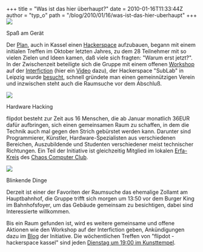 +++
title = "Was ist das hier überhaupt?"
date = 2010-01-16T11:33:44Z
author = "typ_o"
path = "/blog/2010/01/16/was-ist-das-hier-uberhaupt"
+++
[![](https://flipdot.org/blog/uploads/vlcsnap-2010-01-16-08h44m06s122.serendipityThumb.jpg)](https://flipdot.org/blog/uploads/vlcsnap-2010-01-16-08h44m06s122.jpg)

Spaß am Gerät

Der
[Plan](https://flipdot.org/blog/archives/5-Einladung-zum-Starttreffen-am-6.10.09.html),
auch in Kassel einen
[Hackerspace](https://de.wikipedia.org/wiki/Hackerspace) aufzubauen,
begann mit einem initialen Treffen im Oktober letzten Jahres, zu dem 28
Teilnehmer mit so vielen Zielen und Ideen kamen, daß viele sich fragten:
"Warum erst jetzt?".  
In der Zwischenzeit beteiligte sich die Gruppe mit einem offenen
[Workshop](https://www.interfiction.org/abstracts-cv/helmut-fligge/) auf
der [Interfiction](https://www.interfiction.org/) (hier ein
[Video](https://flipdot.org/blog/archives/53-flipdot-trifft-Medientheoretiker-und-macht-Praxis.html)
dazu), der Hackerspace "SubLab" in Leipzig wurde
[besucht](https://flipdot.org/blog/archives/45-Besuch-im-SubLab-in-Leipzig.html),
schnell gründete man einen gemeinnützigen Verein und inzwischen steht
auch die Raumsuche vor dem Abschluß.  

[![](https://flipdot.org/blog/uploads/vlcsnap-2010-01-16-08h45m28s160.serendipityThumb.jpg)](https://flipdot.org/blog/uploads/vlcsnap-2010-01-16-08h45m28s160.jpg)

Hardware Hacking

flipdot besteht zur Zeit aus 16 Menschen, die ab Januar monatlich 36EUR
dafür aufbringen, sich einen gemeinsamen Raum zu schaffen, in dem die
Technik auch mal gegen den Strich gebürstet werden kann. Darunter sind
Programmierer, Künstler, Hardware-Spezialisten aus verschiedenen
Bereichen, Auszubildende und Studenten verschiedener meist technischer
Richtungen. Ein Teil der Initiative ist gleichzeitig Mitglied im lokalen
[Erfa-Kreis](https://www.ccc.de/de/club/erfas) des [Chaos Computer
Club](https://ccc.de/).  

[![](https://flipdot.org/blog/uploads/vlcsnap-2010-01-16-08h44m55s115.serendipityThumb.jpg)](https://flipdot.org/blog/uploads/vlcsnap-2010-01-16-08h44m55s115.jpg)

Blinkende Dinge

Derzeit ist einer der Favoriten der Raumsuche das ehemalige Zollamt am
Hauptbahnhof, die Gruppe trifft sich morgen um 13:50 vor dem Burger King
im Bahnhofsfoyer, um das Gebäude gemeinsam zu besichtigen, dabei sind
Interessierte willkommen.

Bis ein Raum gefunden ist, wird es weitere gemeinsame und offene
Aktionen wie den Workshop auf der Interfiction geben, Ankündigungen dazu
im [Blog](/blog/) der Initiative. Die wöchentlichen
Treffen von "flipdot - hackerspace kassel" sind jeden [Dienstag um 19:00
im
Kunsttempel](https://flipdot.org/blog/archives/47-Ab-jetzt-immer-Dienstags.html).
